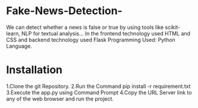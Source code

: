 # Fake-News-Detection-
We can detect whether a news is false or true by using tools like scikit-learn, NLP for textual analysis...
In the frontend technology used HTML and CSS and backend technology used Flask
Programming Used: Python Language.




# Installation
1.Clone the git Repository.
2.Run the Command pip install -r requirement.txt
3.Execute the app.py using Command Prompt
4.Copy the URL Server link to any of the web browser and run the project.
